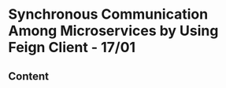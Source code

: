 <!-- omit in toc -->
# Synchronous Communication Among Microservices by Using Feign Client - 17/01

<!-- omit in toc -->
## Content
